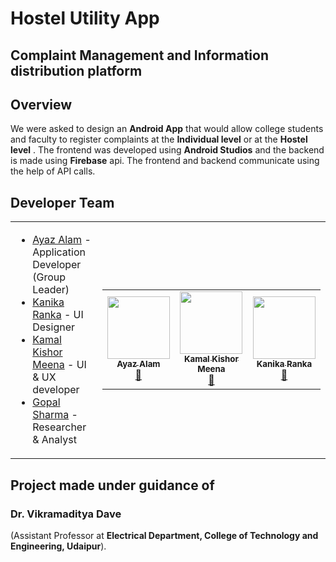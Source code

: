 # Hostel Utility App
## Complaint Management and Information distribution platform

## Overview
We were asked to design an **Android App** that would allow college students and faculty to register complaints at the **Individual level** or at the **Hostel level** . The frontend was developed using **Android Studios** and the backend is made using **Firebase** api. The frontend and backend communicate using the help of API calls.   

## Developer Team
<!-- * [Ayaz Alam](https://github.com/Ayaz922) - Application Developer (Group Leader)
* [Kanika Ranka](https://github.com/24kanika) - UI Designer
* [Kamal Kishor Meena](https://github.com/kamalkishormeena) - UI & UX developer
* [Gopal Sharma](https://github.com/kamalkishormeena) - Researcher & Analyst
-->
<table>
  <tr>
    <td>
      <ul>
<li><a href="https://github.com/Ayaz922">Ayaz Alam</a> - Application Developer (Group Leader)<br></li>
<li><a href="https://github.com/24kanika">Kanika Ranka</a> - UI Designer<br></li>
<li><a href="https://github.com/kamalkishormeena">Kamal Kishor Meena</a> - UI & UX developer<br></li>
<li><a href="https://github.com/kamalkishormeena">Gopal Sharma</a> - Researcher & Analyst<br></li>
</ul>
</td>
    <td>
<table>
  <tr>
    <td align="center" ><a href="https://github.com/Ayaz922"><img src="https://avatars0.githubusercontent.com/u/31290706?s=400&v=4" width="100px;" alt=""/><br /><sub><b>Ayaz Alam</b></sub></a><br /> <a href="https://github.com/Ayaz922/HostelUtilityApp/commits?author=Ayaz922" title="Documentation">📖</a></td>
    
<td align="center"><a href="https://github.com/kamalkishormeena"><img src="https://avatars0.githubusercontent.com/u/35453515?s=460&v=4" width="100px;" alt=""/><br /><sub><b>Kamal Kishor Meena</b></sub></a><br /> <a href="https://github.com/Ayaz922/HostelUtilityApp/commits?author=kamalkishormeena" title="Documentation">📖</a></td>
    
<td align="center"><a href="https://github.com/24kanika"><img src="https://avatars3.githubusercontent.com/u/37899159?s=400&v=4" width="100px;" alt=""/><br /><sub><b>Kanika Ranka</b></sub></a><br /><a href="https://github.com/Ayaz922/HostelUtilityApp/commits?author=24kanika" title="Documentation">📖</a></td>
  </tr>
</table> 
</td>
</tr>
</table>

## Project made under guidance of
### Dr. Vikramaditya Dave 
(Assistant Professor at **Electrical Department, College of Technology and Engineering, Udaipur**).

